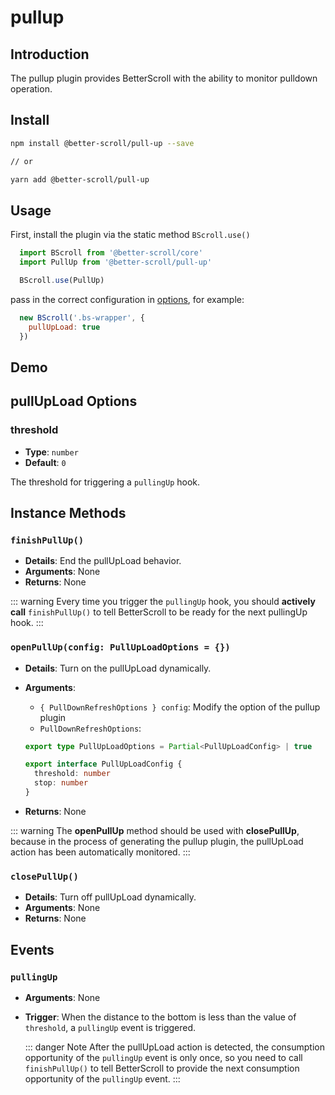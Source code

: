 # pullup

## Introduction

The pullup plugin provides BetterScroll with the ability to monitor pulldown operation.

## Install

```bash
npm install @better-scroll/pull-up --save

// or

yarn add @better-scroll/pull-up
```

## Usage

First, install the plugin via the static method `BScroll.use()`

```js
  import BScroll from '@better-scroll/core'
  import PullUp from '@better-scroll/pull-up'

  BScroll.use(PullUp)
```

pass in the correct configuration in [options](./pullup.html#pullupload-options), for example:

```js
  new BScroll('.bs-wrapper', {
    pullUpLoad: true
  })
```

## Demo

<demo qrcode-url="pullup/" :render-code="true">
  <template slot="code-template">
    <<< @/examples/vue/components/pullup/default.vue?template
  </template>
  <template slot="code-script">
    <<< @/examples/vue/components/pullup/default.vue?script
  </template>
  <template slot="code-style">
    <<< @/examples/vue/components/pullup/default.vue?style
  </template>
  <pullup-default slot="demo"></pullup-default>
</demo>

## pullUpLoad Options

### threshold

  - **Type**: `number`
  - **Default**: `0`

  The threshold for triggering a `pullingUp` hook.

## Instance Methods

### `finishPullUp()`

  - **Details**: End the pullUpLoad behavior.
  - **Arguments**: None
  - **Returns**: None

  ::: warning
  Every time you trigger the `pullingUp` hook, you should **actively call** `finishPullUp()` to tell BetterScroll to be ready for the next pullingUp hook.
  :::

### `openPullUp(config: PullUpLoadOptions = {})`

  - **Details**: Turn on the pullUpLoad dynamically.
  - **Arguments**:
    - `{ PullDownRefreshOptions } config`: Modify the option of the pullup plugin
    - `PullDownRefreshOptions`:

    ```typescript
    export type PullUpLoadOptions = Partial<PullUpLoadConfig> | true

    export interface PullUpLoadConfig {
      threshold: number
      stop: number
    }
    ```
  - **Returns**: None

  ::: warning
  The **openPullUp** method should be used with **closePullUp**, because in the process of generating the pullup plugin, the pullUpLoad action has been automatically monitored.
  :::

### `closePullUp()`

  - **Details**: Turn off pullUpLoad dynamically.
  - **Arguments**: None
  - **Returns**: None

## Events

### `pullingUp`

- **Arguments**: None
- **Trigger**: When the distance to the bottom is less than the value of `threshold`, a `pullingUp` event is triggered.

  ::: danger Note
  After the pullUpLoad action is detected, the consumption opportunity of the `pullingUp` event is only once, so you need to call `finishPullUp()` to tell BetterScroll to provide the next consumption opportunity of the `pullingUp` event.
  :::